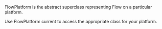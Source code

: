FlowPlatform is the abstract superclass representing Flow on a particular platform.

Use FlowPlatform current to access the appropriate class for your platform.